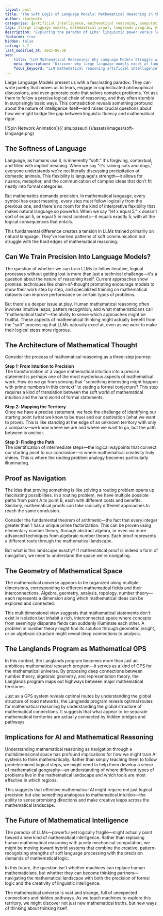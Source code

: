 ```yaml
---
layout: post
title: "The Soft Logic of Language Models: Mathematical Reasoning in the Age of AI"
author: stacknets
categories: [artificial intelligence, mathematical reasoning, computational logic]
tags: [large language models, mathematical proof, langlands program, AI reasoning, mathematical intelligence, proof theory, computational mathematics, logical reasoning]
description: "Exploring the paradox of LLMs' linguistic power versus logical fragility, and how mathematical reasoning might be understood as navigation through multidimensional conceptual space."
featured: true
hidden: false
rating: 4.7
last_modified_at: 2025-06-30
seo:
    title: "LLM Mathematical Reasoning: Why Language Models Struggle with Logic [2025]"
    meta_description: "Discover why large language models excel at language but struggle with mathematical reasoning, and explore new approaches to AI mathematical intelligence."
    focus_keyword: "LLM mathematical reasoning artificial intelligence"
---
```


Large Language Models present us with a fascinating paradox. They can write poetry that moves us to tears, engage in sophisticated philosophical discussions, and even generate code that solves complex problems. Yet ask them to follow a precise logical chain of reasoning, and they often stumble in surprisingly basic ways. This contradiction reveals something profound about the nature of intelligence itself—and raises crucial questions about how we might bridge the gap between linguistic fluency and mathematical rigor.

![Spin Network Animation]({{ site.baseurl }}/assets/images/soft-language.png)

## The Softness of Language

Language, as humans use it, is inherently "soft." It's forgiving, contextual, and filled with implicit meaning. When we say "it's raining cats and dogs," everyone understands we're not literally discussing precipitation of domestic animals. This flexibility is language's strength—it allows for nuance, metaphor, and the communication of complex ideas that don't fit neatly into formal categories.

But mathematics demands precision. In mathematical language, every symbol has exact meaning, every step must follow logically from the previous one, and there's no room for the kind of interpretive flexibility that makes natural language so powerful. When we say "let x equal 5," x doesn't sort of equal 5, or equal 5 in most contexts—it equals exactly 5, with all the logical consequences that entails.

This fundamental difference creates a tension in LLMs trained primarily on natural language. They've learned patterns of soft communication but struggle with the hard edges of mathematical reasoning.

## Can We Train Precision Into Language Models?

The question of whether we can train LLMs to follow iterative, logical processes without getting lost is more than just a technical challenge—it's a question about the nature of reasoning itself. Current approaches show promise: techniques like chain-of-thought prompting encourage models to show their work step by step, and specialized training on mathematical datasets can improve performance on certain types of problems.

But there's a deeper issue at play. Human mathematical reasoning often involves intuitive leaps, pattern recognition, and what mathematicians call "mathematical taste"—the ability to sense which approaches might be fruitful. These aspects of mathematical thinking might actually benefit from the "soft" processing that LLMs naturally excel at, even as we work to make their logical steps more rigorous.

## The Architecture of Mathematical Thought

Consider the process of mathematical reasoning as a three-step journey:

**Step 1: From Intuition to Precision**  
The transformation of a vague mathematical intuition into a precise statement is perhaps one of the most mysterious aspects of mathematical work. How do we go from sensing that "something interesting might happen with prime numbers in this context" to stating a formal conjecture? This step requires a kind of translation between the soft world of mathematical intuition and the hard world of formal statements.

**Step 2: Mapping the Territory**  
Once we have a precise statement, we face the challenge of identifying our starting point (what we know to be true) and our destination (what we want to prove). This is like standing at the edge of an unknown territory with only a compass—we know where we are and where we want to go, but the path between is unclear.

**Step 3: Finding the Path**  
The identification of intermediate steps—the logical waypoints that connect our starting point to our conclusion—is where mathematical creativity truly shines. This is where the routing problem analogy becomes particularly illuminating.

## Proof as Navigation

The idea that proving something is like solving a routing problem opens up fascinating possibilities. In a routing problem, we have multiple possible paths from point A to point B, each with different costs and benefits. Similarly, mathematical proofs can take radically different approaches to reach the same conclusion.

Consider the fundamental theorem of arithmetic—the fact that every integer greater than 1 has a unique prime factorization. This can be proven using elementary number theory, through abstract algebra, or even via more advanced techniques from algebraic number theory. Each proof represents a different route through the mathematical landscape.

But what is this landscape exactly? If mathematical proof is indeed a form of navigation, we need to understand the space we're navigating.

## The Geometry of Mathematical Space

The mathematical universe appears to be organized along multiple dimensions, corresponding to different mathematical fields and their interconnections. Algebra, geometry, analysis, topology, number theory—each represents a dimension along which mathematical ideas can be explored and connected.

This multidimensional view suggests that mathematical statements don't exist in isolation but inhabit a rich, interconnected space where concepts from seemingly disparate fields can suddenly illuminate each other. A problem in number theory might find its solution through geometric insight, or an algebraic structure might reveal deep connections to analysis.

## The Langlands Program as Mathematical GPS

In this context, the Langlands program becomes more than just an ambitious mathematical research program—it serves as a kind of GPS for the mathematical universe. By proposing deep connections between number theory, algebraic geometry, and representation theory, the Langlands program maps out highways between major mathematical territories.

Just as a GPS system reveals optimal routes by understanding the global structure of road networks, the Langlands program reveals optimal routes for mathematical reasoning by understanding the global structure of mathematical connections. It suggests that what appear to be separate mathematical territories are actually connected by hidden bridges and pathways.

## Implications for AI and Mathematical Reasoning

Understanding mathematical reasoning as navigation through a multidimensional space has profound implications for how we might train AI systems to think mathematically. Rather than simply teaching them to follow predetermined logical steps, we might need to help them develop a sense of mathematical geography—an understanding of where different types of problems live in the mathematical landscape and which tools are most effective in which regions.

This suggests that effective mathematical AI might require not just logical precision but also something analogous to mathematical intuition—the ability to sense promising directions and make creative leaps across the mathematical landscape.

## The Future of Mathematical Intelligence

The paradox of LLMs—powerful yet logically fragile—might actually point toward a new kind of mathematical intelligence. Rather than replacing human mathematical reasoning with purely mechanical computation, we might be moving toward hybrid systems that combine the creative, pattern-recognizing strengths of soft language processing with the precision demands of mathematical logic.

In this future, the question isn't whether machines can replace human mathematicians, but whether they can become thinking partners—navigating the mathematical landscape with both the precision of formal logic and the creativity of linguistic intelligence.

The mathematical universe is vast and strange, full of unexpected connections and hidden pathways. As we teach machines to explore this territory, we might discover not just new mathematical truths, but new ways of thinking about thinking itself.